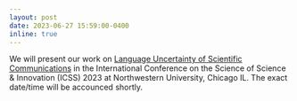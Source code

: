 ```yaml
---
layout: post
date: 2023-06-27 15:59:00-0400
inline: true
---
```


We will present our work on <a href="projects/#lang_unc">Language Uncertainty of Scientific Communications</a> in the International Conference on the Science of Science & Innovation (ICSS) 2023 at Northwestern University, Chicago IL. The exact date/time will be accounced shortly.